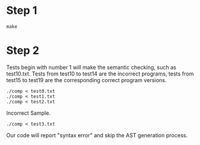 # Step 1

``` shell
make
```
# Step 2 
Tests begin with number 1 will make the semantic checking, such as test10.txt.
Tests from test10 to test14 are the incorrect programs, tests from test15 to test19 are the corresponding correct program versions.
```shell
./comp < test0.txt
./comp < test1.txt
./comp < test2.txt
```
Incorrect Sample.
```shell
./comp < test3.txt
```
Our code will report "syntax error" and skip the AST generation process.




